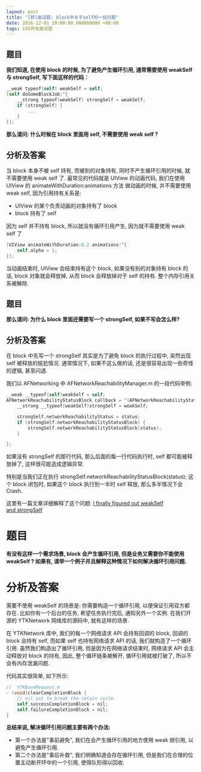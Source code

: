 ```yaml
---
layout: post
title: "[转]面试题: block中关于self的一些问题"
date: 2016-12-01 20:00:00.000000000 +08:00
tags: iOS开发面试题
---
```


## 题目

**我们知道, 在使用 block 的时候, 为了避免产生循环引用, 通常需要使用 weakSelf 与 strongSelf, 写下面这样的代码：**

```objective-c
__weak typeof(self) weakSelf = self;
[self doSomeBlockJob:^{
    __strong typeof(weakSelf) strongSelf = weakSelf;
    if (strongSelf) {
        ...
    }
}];
```

**那么请问: 什么时候在 block 里面用 self, 不需要使用 weak self ?**

## 分析及答案

当 block 本身不被 self 持有, 而被别的对象持有, 同时不产生循环引用的时候, 就不需要使用 weak self 了. 最常见的代码就是 UIView 的动画代码, 我们在使用 UIView 的 animateWithDuration:animations 方法 做动画的时候, 并不需要使用 weak self, 因为引用持有关系是:

- UIView 的某个负责动画的对象持有了 block
- block 持有了 self

因为 self 并不持有 block, 所以就没有循环引用产生, 因为就不需要使用 weak self 了

```objective-c
[UIView animateWithDuration:0.2 animations:^{
    self.alpha = 1;
}];
```

当动画结束时, UIView 会结束持有这个 block, 如果没有别的对象持有 block 的话, block 对象就会释放掉, 从而 block 会释放掉对于 self 的持有. 整个内存引用关系被解除.

## 题目

**那么请问: 为什么 block 里面还需要写一个 strongSelf, 如果不写会怎么样?**

## 分析及答案

在 block 中先写一个 strongSelf 其实是为了避免 block 的执行过程中, 突然出现 self 被释放的尴尬情况. 通常情况下, 如果不这么做的话, 还是很容易出现一些奇怪的逻辑, 甚至闪退.

我们以 AFNetworking 中 AFNetworkReachabilityManager.m 的一段代码举例:

```objective-c
__weak __typeof(self)weakSelf = self;
AFNetworkReachabilityStatusBlock callback = ^(AFNetworkReachabilityStatus status) {
    __strong __typeof(weakSelf)strongSelf = weakSelf;

    strongSelf.networkReachabilityStatus = status;
    if (strongSelf.networkReachabilityStatusBlock) {
        strongSelf.networkReachabilityStatusBlock(status);
    }

};
```

如果没有 strongSelf 的那行代码, 那么后面的每一行代码执行时, self 都可能被释放掉了, 这样很可能造成逻辑异常. 

特别是当我们正在执行 strongSelf.networkReachabilityStatusBlock(status); 这个 block 闭包时, 如果这个 block 执行到一半时 self 释放, 那么多半情况下会 Crash.

这里有一篇文章详细解释了这个问题: [I finally figured out weakSelf and strongSelf](https://dhoerl.wordpress.com/2013/04/23/i-finally-figured-out-weakself-and-strongself/)

# 题目

**有没有这样一个需求场景, block 会产生循环引用, 但是业务又需要你不能使用 weakSelf ? 如果有, 请举一个例子并且解释这种情况下如何解决循环引用问题.**

# 分析及答案

需要不使用 weakSelf 的场景是: 你需要构造一个循环引用, 以便保证引用双方都存在. 比如你有一个后台的任务, 希望任务执行完后, 通知另外一个实例. 在我们开源的 YTKNetwork 网络库的源码中, 就有这样的场景.

在 YTKNetwork 库中, 我们的每一个网络请求 API 会持有回调的 block, 回调的 block 会持有 self, 而如果 self 也持有网络请求 API 的话, 我们就构造了一个循环引用. 虽然我们构造出了循环引用, 但是因为在网络请求结束时, 网络请求 API 会主动释放对 block 的持有, 因此, 整个循环链条被解开, 循环引用就被打破了, 所以不会有内存泄漏问题. 

代码其实很简单, 如下所示:

```objective-c
//  YTKBaseRequest.m
- (void)clearCompletionBlock {
    // nil out to break the retain cycle.
    self.successCompletionBlock = nil;
    self.failureCompletionBlock = nil;
}
```

**总结来说, 解决循环引用问题主要有两个办法:**

* 第一个办法是"事前避免", 我们在会产生循环引用的地方使用 weak 弱引用, 以避免产生循环引用.
* 第二个办法是"事后补救", 我们明确知道会存在循环引用, 但是我们在合理的位置主动断开环中的一个引用, 使得队形得以回收.